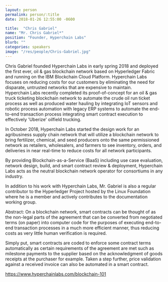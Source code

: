 ```yaml
---
layout: person
permalink: person/:title
date: 2018-01-26 12:55:00 -0600

title:  "Chris Gabriel"
name: "Mr. Chris Gabriel*"
position: "Founder, Hyperchain Labs"
blurb: ""
categories: speakers
image: "/res/people/Chris-Gabriel.jpg"
---
```


Chris Gabriel founded Hyperchain Labs in early spring 2018 and deployed the
first ever, oil & gas blockchain network based on Hyperledger Fabric and running
on the IBM Blockchain Cloud Platform.  Hyperchain Labs focuses on reducing costs for our
customers by eliminating the need for disparate, untrusted networks that are expensive to maintain.  
Hyperchain Labs recently completed its proof-of-concept for an oil & gas truck ticketing blockchain network
to automate the crude oil run ticket process as well as produced water hauling by integrating IoT sensors
and robotic process automation with legacy ERP systems to automate the end-to-end transaction process
integrating smart contract execution to effectively 'Uberize' oilfield trucking.

In October 2018, Hyperchain Labs started the design work for an agribusiness supply chain network
that will utilize a blockchain network to bring fertilizer, chemical, and seed producers onto the same
permissioned network as retailers, wholesalers, and farmers to see inventory, orders, and deliveries
in near real-time to reduce costs for all network participants.  

By providing Blockchain-as-a-Service (BaaS) including use case evaluation, network design, build, and
smart contract review & deployment, Hyperchain Labs acts as the neutral blockchain network operator
for consortiums in any industry.

In addition to his work with Hyperchain Labs, Mr. Gabriel is also a regular contributor to the
Hyperledger Project hosted by the Linux Foundation where he is a member and
actively contributes to the documentation working group.

Abstract:
On a blockchain network, smart contracts can be thought of as the non-legal parts of the agreement that
can be converted from negotiated terms (on paper) into computer code for the purposes of executing
end-to-end transaction processes in a much more efficient manner, thus reducing costs
as very little human verification is required.

Simply put, smart contracts are coded to enforce some contract terms automatically as certain
requirements of the agreement are met such as milestone payments to the supplier based on the
acknowledgment of goods receipts at the purchaser for example.  Taken a step further, price validation
against a received invoice can also be automated in a smart contract.    

https://www.hyperchainlabs.com/blockchain-101

